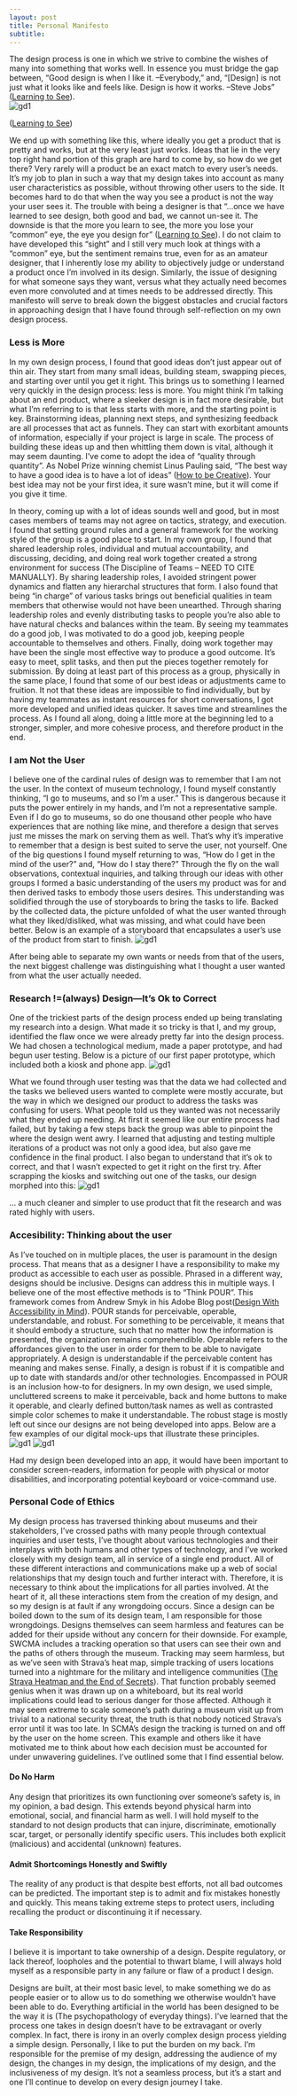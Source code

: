 ```yaml
---
layout: post
title: Personal Manifesto
subtitle: 
--- 
```


The design process is one in which we strive to combine the wishes of many into something that works well.  In essence you must bridge the gap between, “Good design is when I like it. –Everybody,” and, “[Design] is not just what it looks like and feels like.  Design is how it works. –Steve Jobs” ([Learning to See](https://ia.net/topics/learning-to-see)).  
![gd1](/graph.png)

([Learning to See](https://ia.net/topics/learning-to-see))

We end up with something like this, where ideally you get a product that is pretty and works, but at the very least just works.  Ideas that lie in the very top right hand portion of this graph are hard to come by, so how do we get there?  Very rarely will a product be an exact match to every user’s needs.  It’s my job to plan in such a way that my design takes into account as many user characteristics as possible, without throwing other users to the side.  It becomes hard to do that when the way you see a product is not the way your user sees it.  The trouble with being a designer is that “…once we have learned to see design, both good and bad, we cannot un-see it.  The downside is that the more you learn to see, the more you lose your “common” eye, the eye you design for” ([Learning to See](https://ia.net/topics/learning-to-see)).  I do not claim to have developed this “sight” and I still very much look at things with a “common” eye, but the sentiment remains true, even for as an amateur designer, that I inherently lose my ability to objectively judge or understand a product once I’m involved in its design.  Similarly, the issue of designing for what someone says they want, versus what they actually need becomes even more convoluted and at times needs to be addressed directly.  This manifesto will serve to break down the biggest obstacles and crucial factors in approaching design that I have found through self-reflection on my own design process.


### Less is More
In my own design process, I found that good ideas don’t just appear out of thin air.  They start from many small ideas, building steam, swapping pieces, and starting over until you get it right.  This brings us to something I learned very quickly in the design process: less is more.  You might think I’m talking about an end product, where a sleeker design is in fact more desirable, but what I’m referring to is that less starts with more, and the starting point is key.  Brainstorming ideas, planning next steps, and synthesizing feedback are all processes that act as funnels.  They can start with exorbitant amounts of information, especially if your project is large in scale.  The process of building these ideas up and then whittling them down is vital, although it may seem daunting.  I’ve come to adopt the idea of “quality through quantity”.  As Nobel Prize winning chemist Linus Pauling said, “The best way to have a good idea is to have a lot of ideas” ([How to be Creative]( http://faculty.washington.edu/ajko/books/design-methods/how-to-be-creative.html)).  Your best idea may not be your first idea, it sure wasn’t mine, but it will come if you give it time.  

In theory, coming up with a lot of ideas sounds well and good, but in most cases members of teams may not agree on tactics, strategy, and execution.  I found that setting ground rules and a general framework for the working style of the group is a good place to start.  In my own group, I found that shared leadership roles, individual and mutual accountability, and discussing, deciding, and doing real work together created a strong environment for success (The Discipline of Teams – NEED TO CITE MANUALLY).  By sharing leadership roles, I avoided stringent power dynamics and flatten any hierarchal structures that form.  I also found that being “in charge” of various tasks brings out beneficial qualities in team members that otherwise would not have been unearthed.  Through sharing leadership roles and evenly distributing tasks to people you’re also able to have natural checks and balances within the team.  By seeing my teammates do a good job, I was motivated to do a good job, keeping people accountable to themselves and others.  Finally, doing work together may have been the single most effective way to produce a good outcome.  It’s easy to meet, split tasks, and then put the pieces together remotely for submission.  By doing at least part of this process as a group, physically in the same place, I found that some of our best ideas or adjustments came to fruition.  It not that these ideas are impossible to find individually, but by having my teammates as instant resources for short conversations, I got more developed and unified ideas quicker.  It saves time and streamlines the process.  As I found all along, doing a little more at the beginning led to a stronger, simpler, and more cohesive process, and therefore product in the end.  


### I am Not the User

I believe one of the cardinal rules of design was to remember that I am not the user.  In the context of museum technology, I found myself constantly thinking, “I go to museums, and so I’m a user.”  This is dangerous because it puts the power entirely in my hands, and I’m not a representative sample.  Even if I do go to museums, so do one thousand other people who have experiences that are nothing like mine, and therefore a design that serves just me misses the mark on serving them as well.  That’s why it’s imperative to remember that a design is best suited to serve the user, not yourself.  One of the big questions I found myself returning to was, “How do I get in the mind of the user?” and, “How do I stay there?”  Through the fly on the wall observations, contextual inquiries, and talking through our ideas with other groups I formed a basic understanding of the users my product was for and then derived tasks to embody those users desires.  This understanding was solidified through the use of storyboards to bring the tasks to life.  Backed by the collected data, the picture unfolded of what the user wanted through what they liked/disliked, what was missing, and what could have been better.  Below is an example of a storyboard that encapsulates a user’s use of the product from start to finish.
![gd1](/agencyStoryBoard.jpg)

After being able to separate my own wants or needs from that of the users, the next biggest challenge was distinguishing what I thought a user wanted from what the user actually needed.


### Research !=(always) Design—It’s Ok to Correct

One of the trickiest parts of the design process ended up being translating my research into a design.  What made it so tricky is that I, and my group, identified the flaw once we were already pretty far into the design process.  We had chosen a technological medium, made a paper prototype, and had begun user testing.  Below is a picture of our first paper prototype, which included both a kiosk and phone app.
![gd1](/paperPrototype.png)

What we found through user testing was that the data we had collected and the tasks we believed users wanted to complete were mostly accurate, but the way in which we designed our product to address the tasks was confusing for users.  What people told us they wanted was not necessarily what they ended up needing.  At first it seemed like our entire process had failed, but by taking a few steps back the group was able to pinpoint the where the design went awry.  I learned that adjusting and testing multiple iterations of a product was not only a good idea, but also gave me confidence in the final product.  I also began to understand that it’s ok to correct, and that I wasn’t expected to get it right on the first try.  After scrapping the kiosks and switching out one of the tasks, our design morphed into this:
![gd1](/digitalMockUp.png)

… a much cleaner and simpler to use product that fit the research and was rated highly with users.  


### Accesibility: Thinking about the user

As I’ve touched on in multiple places, the user is paramount in the design process.  That means that as a designer I have a responsibility to make my product as accessible to each user as possible.  Phrased in a different way, designs should be inclusive.  Designs can address this in multiple ways.  I believe one of the most effective methods is to “Think POUR”.  This framework comes from Andrew Smyk in his Adobe Blog post([Design With Accessibility in Mind]( https://theblog.adobe.com/design-with-accessibility-in-mind-the-pour-methodology/)).  POUR stands for perceivable, operable, understandable, and robust.  For something to be perceivable, it means that it should embody a structure, such that no matter how the information is presented, the organization remains comprehendible.  Operable refers to the affordances given to the user in order for them to be able to navigate appropriately.  A design is understandable if the perceivable content has meaning and makes sense.  Finally, a design is robust if it is compatible and up to date with standards and/or other technologies.  Encompassed in POUR is an inclusion how-to for designers.  In my own design, we used simple, uncluttered screens to make it perceivable, back and home buttons to make it operable, and clearly defined button/task names as well as contrasted simple color schemes to make it understandable.  The robust stage is mostly left out since our designs are not being developed into apps.  Below are a few examples of our digital mock-ups that illustrate these principles.  
![gd1](/dm.png)
![gd1](/dm4.png)

Had my design been developed into an app, it would have been important to consider screen-readers, information for people with physical or motor disabilities, and incorporating potential keyboard or voice-command use.  


### Personal Code of Ethics

My design process has traversed thinking about museums and their stakeholders, I’ve crossed paths with many people through contextual inquiries and user tests, I’ve thought about various technologies and their interplays with both humans and other types of technology, and I’ve worked closely with my design team, all in service of a single end product.  All of these different interactions and communications make up a web of social relationships that my design touch and further interact with.  Therefore, it is necessary to think about the implications for all parties involved.  At the heart of it, all these interactions stem from the creation of my design, and so my design is at fault if any wrongdoing occurs.  Since a design can be boiled down to the sum of its design team, I am responsible for those wrongdoings.  Designs themselves can seem harmless and features can be added for their upside without any concern for their downside.  For example, SWCMA includes a tracking operation so that users can see their own and the paths of others through the museum.  Tracking may seem harmless, but as we’ve seen with Strava’s heat map, simple tracking of users locations turned into a nightmare for the military and intelligence communities ([The Strava Heatmap and the End of Secrets]( https://www.wired.com/story/strava-heat-map-military-bases-fitness-trackers-privacy/)).  That function probably seemed genius when it was drawn up on a whiteboard, but its real world implications could lead to serious danger for those affected.  Although it may seem extreme to scale someone’s path during a museum visit up from trivial to a national security threat, the truth is that nobody noticed Strava’s error until it was too late.  In SCMA’s design the tracking is turned on and off by the user on the home screen.  This example and others like it have motivated me to think about how each decision must be accounted for under unwavering guidelines.  I’ve outlined some that I find essential below.

#### Do No Harm
Any design that prioritizes its own functioning over someone’s safety is, in my opinion, a bad design.  This extends beyond physical harm into emotional, social, and financial harm as well.  I will hold myself to the standard to not design products that can injure, discriminate, emotionally scar, target, or personally identify specific users.   This includes both explicit (malicious) and accidental (unknown) features.

#### Admit Shortcomings Honestly and Swiftly
The reality of any product is that despite best efforts, not all bad outcomes can be predicted.  The important step is to admit and fix mistakes honestly and quickly.  This means taking extreme steps to protect users, including recalling the product or discontinuing it if necessary.

#### Take Responsibility 
I believe it is important to take ownership of a design.  Despite regulatory, or lack thereof, loopholes and the potential to thwart blame, I will always hold myself as a responsible party in any failure or flaw of a product I design.



Designs are built, at their most basic level, to make something we do as people easier or to allow us to do something we otherwise wouldn’t have been able to do.  Everything artificial in the world has been designed to be the way it is (The psychopathology of everyday things).  I’ve learned that the process one takes in design doesn’t have to be extravagant or overly complex.  In fact, there is irony in an overly complex design process yielding a simple design.  Personally, I like to put the burden on my back.  I’m responsible for the premise of my design, addressing the audience of my design, the changes in my design, the implications of my design, and the inclusiveness of my design.  It’s not a seamless process, but it’s a start and one I’ll continue to develop on every design journey I take.
